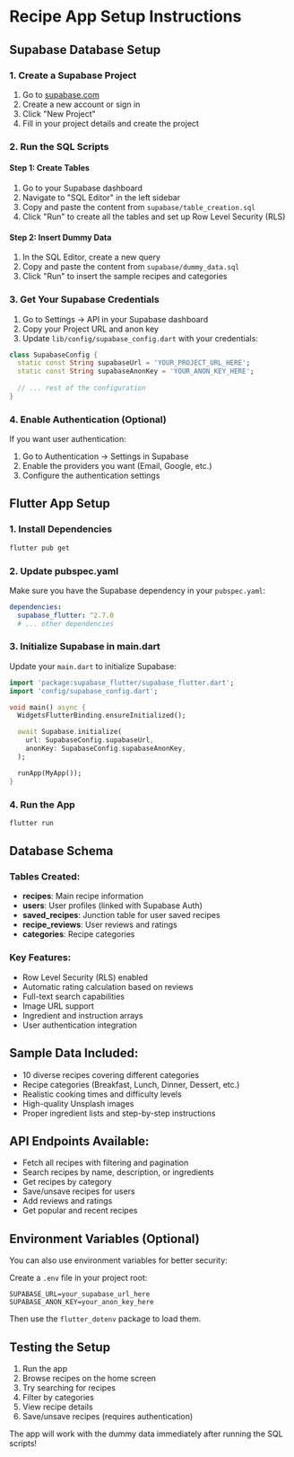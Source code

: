 # Recipe App Setup Instructions

## Supabase Database Setup

### 1. Create a Supabase Project
1. Go to [supabase.com](https://supabase.com)
2. Create a new account or sign in
3. Click "New Project"
4. Fill in your project details and create the project

### 2. Run the SQL Scripts

#### Step 1: Create Tables
1. Go to your Supabase dashboard
2. Navigate to "SQL Editor" in the left sidebar
3. Copy and paste the content from `supabase/table_creation.sql`
4. Click "Run" to create all the tables and set up Row Level Security (RLS)

#### Step 2: Insert Dummy Data
1. In the SQL Editor, create a new query
2. Copy and paste the content from `supabase/dummy_data.sql`
3. Click "Run" to insert the sample recipes and categories

### 3. Get Your Supabase Credentials
1. Go to Settings → API in your Supabase dashboard
2. Copy your Project URL and anon key
3. Update `lib/config/supabase_config.dart` with your credentials:

```dart
class SupabaseConfig {
  static const String supabaseUrl = 'YOUR_PROJECT_URL_HERE';
  static const String supabaseAnonKey = 'YOUR_ANON_KEY_HERE';
  
  // ... rest of the configuration
}
```

### 4. Enable Authentication (Optional)
If you want user authentication:
1. Go to Authentication → Settings in Supabase
2. Enable the providers you want (Email, Google, etc.)
3. Configure the authentication settings

## Flutter App Setup

### 1. Install Dependencies
```bash
flutter pub get
```

### 2. Update pubspec.yaml
Make sure you have the Supabase dependency in your `pubspec.yaml`:
```yaml
dependencies:
  supabase_flutter: ^2.7.0
  # ... other dependencies
```

### 3. Initialize Supabase in main.dart
Update your `main.dart` to initialize Supabase:

```dart
import 'package:supabase_flutter/supabase_flutter.dart';
import 'config/supabase_config.dart';

void main() async {
  WidgetsFlutterBinding.ensureInitialized();

  await Supabase.initialize(
    url: SupabaseConfig.supabaseUrl,
    anonKey: SupabaseConfig.supabaseAnonKey,
  );

  runApp(MyApp());
}
```

### 4. Run the App
```bash
flutter run
```

## Database Schema

### Tables Created:
- **recipes**: Main recipe information
- **users**: User profiles (linked with Supabase Auth)
- **saved_recipes**: Junction table for user saved recipes
- **recipe_reviews**: User reviews and ratings
- **categories**: Recipe categories

### Key Features:
- Row Level Security (RLS) enabled
- Automatic rating calculation based on reviews
- Full-text search capabilities
- Image URL support
- Ingredient and instruction arrays
- User authentication integration

## Sample Data Included:
- 10 diverse recipes covering different categories
- Recipe categories (Breakfast, Lunch, Dinner, Dessert, etc.)
- Realistic cooking times and difficulty levels
- High-quality Unsplash images
- Proper ingredient lists and step-by-step instructions

## API Endpoints Available:
- Fetch all recipes with filtering and pagination
- Search recipes by name, description, or ingredients
- Get recipes by category
- Save/unsave recipes for users
- Add reviews and ratings
- Get popular and recent recipes

## Environment Variables (Optional)
You can also use environment variables for better security:

Create a `.env` file in your project root:
```
SUPABASE_URL=your_supabase_url_here
SUPABASE_ANON_KEY=your_anon_key_here
```

Then use the `flutter_dotenv` package to load them.

## Testing the Setup
1. Run the app
2. Browse recipes on the home screen
3. Try searching for recipes
4. Filter by categories
5. View recipe details
6. Save/unsave recipes (requires authentication)

The app will work with the dummy data immediately after running the SQL scripts!
